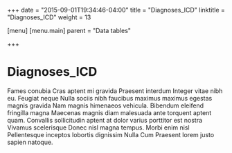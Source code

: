 +++
date = "2015-09-01T19:34:46-04:00"
title = "Diagnoses_ICD"
linktitle = "Diagnoses_ICD"
weight = 13

[menu]
  [menu.main]
    parent = "Data tables"

+++

# Diagnoses_ICD

Fames conubia Cras aptent mi gravida Praesent interdum Integer vitae nibh eu. Feugiat neque Nulla sociis nibh faucibus maximus maximus egestas magnis gravida Nam magnis himenaeos vehicula. Bibendum eleifend fringilla magna Maecenas magnis diam malesuada ante torquent aptent quam. Convallis sollicitudin aptent at dolor varius porttitor est nostra Vivamus scelerisque Donec nisl magna tempus. Morbi enim nisl Pellentesque inceptos lobortis dignissim Nulla Cum Praesent lorem justo sapien natoque.
